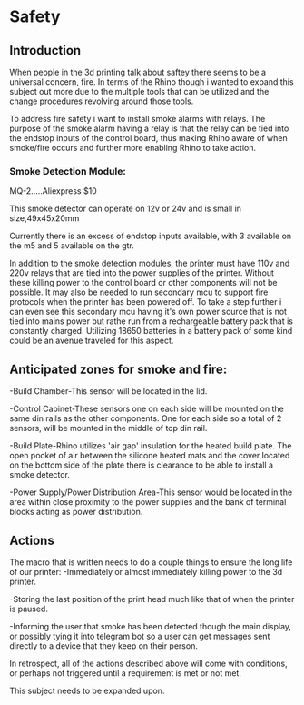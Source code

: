# Safety
## Introduction
When people in the 3d printing talk about saftey there seems to be a universal concern, fire.  In terms of the Rhino though i wanted to expand this subject out more due to the 
multiple tools that can be utilized and the change procedures revolving around those tools.  

To address fire safety i want to install smoke alarms with relays.  The purpose of the smoke alarm having a relay is that the relay can be tied into the endstop inputs of the control 
board, thus making Rhino aware of when smoke/fire occurs and further more enabling Rhino to take action.

### Smoke Detection Module:
MQ-2.....Aliexpress $10

This smoke detector can operate on 12v or 24v and is small in size,49x45x20mm

Currently there is an excess of endstop inputs available, with 3 available on the m5 and 5 available on the gtr.

In addition to the smoke detection modules, the printer must have 110v and 220v relays that are tied into the power supplies of the printer.  Without these killing power to the
control board or other components will not be possible.  It may also be needed to run secondary mcu to support fire protocols when the printer has been powered off.  To
take a step further i can even see this secondary mcu having it's own power source that is not tied into mains power but rathe run from a rechargeable battery pack that is constantly
charged.  Utilizing 18650 batteries in a battery pack of some kind could be an avenue traveled for this aspect.

## Anticipated zones for smoke and fire:
-Build Chamber-This sensor will be located in the lid.

-Control Cabinet-These sensors one on each side will be mounted on the same din rails as the other components.  One for each side so a total of 2 sensors, will be mounted in the middle of top
din rail.

-Build Plate-Rhino utilizes 'air gap' insulation for the heated build plate.  The open pocket of air between the silicone heated mats and the cover located on the bottom side of the plate there is clearance to be able to install a smoke detector.

-Power Supply/Power Distribution Area-This sensor would be located in the area within close proximity to the power supplies and the bank of terminal blocks acting as power 
distribution.

## Actions
The macro that is written needs to do a couple things to ensure the long life of our printer:
-Immediately or almost immediately killing power to the 3d printer.

-Storing the last position of the print head much like that of when the printer is paused.

-Informing the user that smoke has been detected though the main display, or possibly tying it into telegram bot so a user can get messages sent directly to a device that they keep on their person.


In retrospect, all of the actions described above will come with conditions, or perhaps not triggered until a requirement is met or not met.


This subject needs to be expanded upon.
